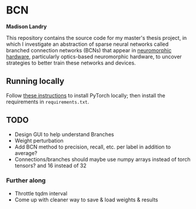 # BCN

**Madison Landry**

This repository contains the source code for my master's thesis project, in which I investigate an abstraction of sparse neural networks called branched connection networks (BCNs) that appear in [neuromorphic hardware](https://en.wikipedia.org/wiki/Neuromorphic_engineering), particularly optics-based neuromorphic hardware, to uncover strategies to better train these networks and devices.

## Running locally

Follow [these instructions](https://pytorch.org/get-started/locally/) to install PyTorch locally; then install the requirements in `requirements.txt`.

## TODO

* Design GUI to help understand Branches
* Weight perturbation
* Add BCN method to precision, recall, etc. per label in addition to average?
* Connections/branches should maybe use numpy arrays instead of torch tensors? and 16 instead of 32

### Further along

* Throttle tqdm interval
* Come up with cleaner way to save & load weights & results